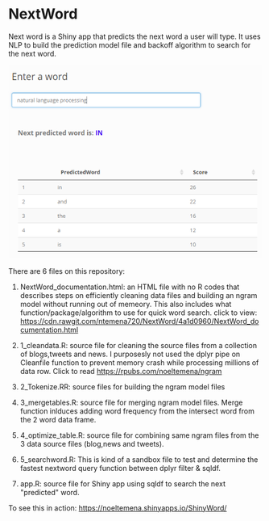 # NextWord

Next word is a Shiny app that predicts the next word a user will type. It uses NLP to build the prediction model file and backoff algorithm to search for the next word.


![Predict Next Word](https://github.com/ntemena720/NextWord/blob/master/nextword.PNG)

There are 6 files on this repository:

1) NextWord_documentation.html: an HTML file with no R codes that describes steps on efficiently cleaning data files and building an ngram model without running out of memeory. This also includes what function/package/algorithm to use for quick word search. click to view: https://cdn.rawgit.com/ntemena720/NextWord/4a1d0960/NextWord_documentation.html

2) 1_cleandata.R: source file for cleaning the source files from a collection of blogs,tweets and news. I purposesly not used the dplyr pipe on Cleanfile function to prevent memory crash while processing millions of data row. Click to read https://rpubs.com/noeltemena/ngram

3) 2_Tokenize.RR: source files for building the ngram model files

4) 3_mergetables.R: source file for merging ngram model files. Merge function inlduces adding word frequency from the intersect word from the 2 word data frame.

5) 4_optimize_table.R: source file for combining same ngram files from the 3 data source files (blog,news and tweets).

6) 5_searchword.R: This is kind of a sandbox file to test and determine the fastest nextword query function between dplyr filter & sqldf. 

7) app.R: source file for Shiny app using sqldf to search the next "predicted" word.

To see this in action: https://noeltemena.shinyapps.io/ShinyWord/

